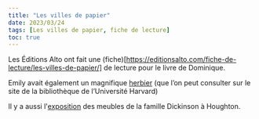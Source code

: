 ```yaml
---
title: "Les villes de papier"
date: 2023/03/24
tags: [Les villes de papier, fiche de lecture]
toc: true
---
```


Les Éditions Alto ont fait une (fiche)[https://editionsalto.com/fiche-de-lecture/les-villes-de-papier/] de lecture pour le livre de Dominique.

Emily avait également un magnifique [herbier](https://hollis.harvard.edu/primo-explore/fulldisplay?docid=01HVD_ALMA212099582990003941&context=L&vid=HVD2&lang=en_US&search_scope=everything&adaptor=Local%20Search%20Engine&tab=everything&query=any,contains,emily%20dickinson%20herbarium&offset=0) (que l’on peut consulter sur le site de la bibliothèque de l’Université Harvard) 

Il y a aussi l'[exposition](https://library.harvard.edu/collections/emily-dickinson-collection) des meubles de la famille Dickinson à Houghton.

